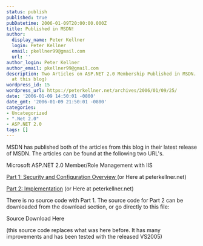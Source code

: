 ```yaml
---
status: publish
published: true
pubDatetime: 2006-01-09T20:00:00.000Z
title: Published in MSDN!
author:
  display_name: Peter Kellner
  login: Peter Kellner
  email: pkellner99@gmail.com
  url: ''
author_login: Peter Kellner
author_email: pkellner99@gmail.com
description: Two Articles on ASP.NET 2.0 Membership Published in MSDN.  (Both can be viewed
  at this blog)
wordpress_id: 15
wordpress_url: https://peterkellner.net/archives/2006/01/09/25/
date: '2006-01-09 14:50:01 -0800'
date_gmt: '2006-01-09 21:50:01 -0800'
categories:
- Uncategorized
- ".Net 2.0"
- ASP.NET 2.0
tags: []
---
```

<p><span class="style3">MSDN has published both of the articles from this blog in their latest release of MSDN. The articles can be found at the following two URL's.</span></p>
<p class="style3">Microsoft ASP.NET 2.0 Member/Role Management with IIS</p>
<p class="style3"><a href="http://msdn.microsoft.com/en-us/library/aa478958.aspx">Part 1: Security and Configuration Overview </a>(or Here at peterkellner.net) </p>
<p class="style3"><a href="http://msdn.microsoft.com/en-us/library/aa478947.aspx">Part 2: Implementation</a> (or Here at peterkellner.net)</p>
<p class="style3">There is no source code with Part 1. The source code for Part 2 can be downloaded from the download section, or go directly to this file:</p>
<p><span class="style3">Source Download Here </span></p>
<p>(this source code replaces what was here before. It has many improvements and has been tested with the released VS2005)</p>

